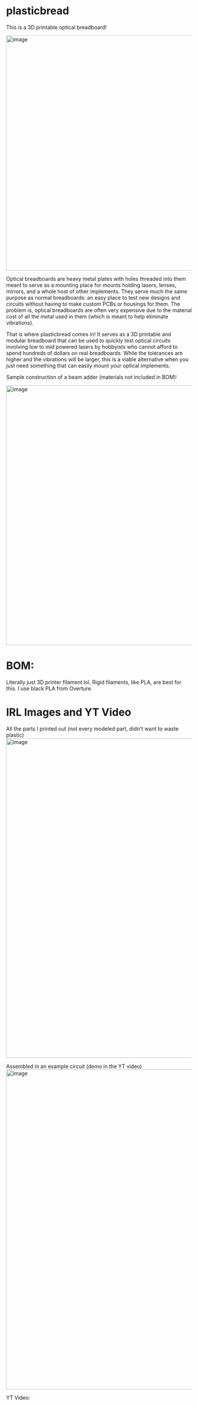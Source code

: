 # plasticbread
This is a 3D printable optical breadboard!

<img width="974" height="636" alt="image" src="https://github.com/user-attachments/assets/42ba1eb2-5b1b-476e-9966-7b5f771a5b11" />



Optical breadboards are heavy metal plates with holes threaded into them meant to serve as a mounting place for mounts holding lasers, lenses, mirrors, and a whole host of other implements. They serve much the same purpose as normal breadboards: an easy place to test new designs and circuits without having to make custom PCBs or housings for them. The problem is, optical breadboards are often very expensive due to the material cost of all the metal used in them (which is meant to help eliminate vibrations). 

That is where plasticbread comes in! It serves as a 3D printable and modular breadboard that can be used to quickly test optical circuits involving low to mid powered lasers by hobbyists who cannot afford to spend hundreds of dollars on real breadboards. While the tolerances are higher and the vibrations will be larger, this is a viable alternative when you just need something that can easily mount your optical implements. 


Sample construction of a beam adder (materials not included in BOM): 

<img width="1474" height="703" alt="image" src="https://github.com/user-attachments/assets/66140445-f48d-4608-a99d-0de248cf1682" />





# BOM:
Literally just 3D printer filament lol. Rigid filaments, like PLA, are best for this. I use black PLA from Overture.  


# IRL Images and YT Video

All the parts I printed out (not every modeled part, didn't want to waste plastic) 
<img width="1151" height="866" alt="image" src="https://github.com/user-attachments/assets/4a5bb1ef-47a6-4e13-8393-69697413d4b5" />

Assembled in an example circuit (demo in the YT video) 
<img width="1151" height="866" alt="image" src="https://github.com/user-attachments/assets/9a19f4a1-097f-40dd-8f45-74a4505337ad" />

YT Video: 
